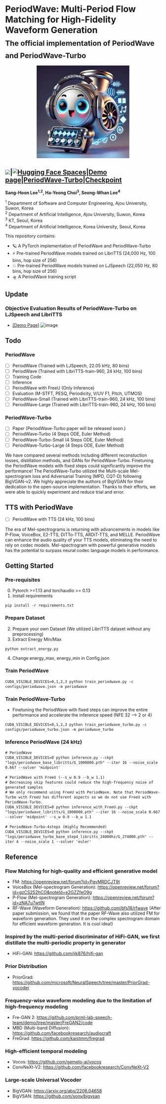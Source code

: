 # PeriodWave: Multi-Period Flow Matching for High-Fidelity Waveform Generation <br> <sub>The official implementation of PeriodWave and PeriodWave-Turbo</sub>
<p align="center">
  <img src="periodwave.png" width="300"/>
</p>

##  <a src="https://img.shields.io/badge/cs.CV-2311.12454-b31b1b?logo=arxiv&logoColor=red" href="https://arxiv.org/abs/2408.07547"> <img src="https://img.shields.io/badge/cs.CV-2311.12454-b31b1b?logo=arxiv&logoColor=red"></a>|[![Hugging Face Spaces](https://img.shields.io/badge/%F0%9F%A4%97%20Hugging%20Face-Spaces-blue)]()|[Demo page](https://periodwave.github.io/demo/)|[PeriodWave-Turbo]( https://periodwave-turbo.github.io/audio-demo/)|[Checkpoint]() 

**Sang-Hoon Lee<sup>1,2</sup>, Ha-Yeong Choi<sup>3</sup>, Seong-Whan Lee<sup>4</sup>**

<sup>1</sup> Department of Software and Computer Engineering, Ajou University, Suwon, Korea<br>
<sup>2</sup> Department of Artificial Intelligence, Ajou University, Suwon, Korea<br>
<sup>3</sup> KT, Seoul, Korea  <br>
<sup>4</sup> Department of Artificial Intelligence, Korea University, Seoul, Korea  <br>

<!--
## Seeking Research Funding Support
I am seeking research funding support for my upcoming project. If you are interested in providing funding or would like more information about the project, please contact me (sanghoonlee@ajou.ac.kr). Thank you for your consideration and support. 

음성 합성 기술, 음성 변환 기술, 실시간 음성 생성 기술 개발 등 다양한 연구를 현재 진행 및 계획 중입니다. 산학협력연구에 관심 있으면 연락 부탁드립니다. (sanghoonlee@ajou.ac.kr)
-->

This repository contains:

- 🪐 A PyTorch implementation of PeriodWave and PeriodWave-Turbo 
- ⚡️ Pre-trained PeriodWave models trained on LibriTTS (24,000 Hz, 100 bins, hop size of 256)
- 💥 Pre-trained PeriodWave models trained on LJSpeech (22,050 Hz, 80 bins, hop size of 256)
- 🛸 A PeriodWave training script

## Update
<!--- 💥 TTS/VC with PeriodWave 

### 24.00.00
- PeriodWave-Turbo Paper Update
### 24.00.00
- We have released PeriodWave-L and PeriodWave-Turbo-L (4 Steps Models). We achieved PESQ of 4.454

### 24.00.00
- We have released PeriodWave-Turbo (4 Steps Models).
- We have released PeriodWave.
-->
### Objective Evaluation Results of PeriodWave-Turbo on LJSpeech and LibriTTS 
- [[Demo Page]](https://periodwave-turbo.github.io/audio-demo/)
![image](https://github.com/user-attachments/assets/06a8d005-ca07-43b6-b947-c79d55d2819c)

## Todo
### PeriodWave
- [ ] PeriodWave (Trained with LJSpeech, 22.05 kHz, 80 bins)
- [ ] PeriodWave (Trained with LibriTTS-train-960, 24 kHz, 100 bins)
- [ ] Training Code
- [ ] Inference
- [ ] PeriodWave with FreeU (Only Inference)
- [ ] Evaluation (M-STFT, PESQ, Periodicity, V/UV F1, Pitch, UTMOS)
- [ ] PeriodWave-Small (Trained with LibriTTS-train-960, 24 kHz, 100 bins)
- [ ] PeriodWave-Large (Trained with LibriTTS-train-960, 24 kHz, 100 bins)
      
### PeriodWave-Turbo 
- [ ] Paper (PeriodWave-Turbo paper will be released soon.)
- [ ] PeriodWave-Turbo (4 Steps ODE, Euler Method)
- [ ] PeriodWave-Turbo-Small (4 Steps ODE, Euler Method)
- [ ] PeriodWave-Turbo-Large (4 Steps ODE, Euler Method)

We have compared several methods including different reconstuction losses, distillation methods, and GANs for PeriodWave-Turbo. Finetuning the PeriodWave models with fixed steps could significantly improve the performance! The PeriodWave-Turbo utilized the Multi-scale Mel-spectrogram loss and Adversarial Training (MPD, CQT-D) following BigVGAN-v2. We highly appreciate the authors of BigVGAN for their dedication to the open-source implementation. Thanks to their efforts, we were able to quickly experiment and reduce trial and error.

## TTS with PeriodWave
- [ ] PeriodWave with TTS (24 kHz, 100 bins)
      
The era of Mel-spectrograms is returning with advancements in models like P-Flow, VoiceBox, E2-TTS, DiTTo-TTS, ARDiT-TTS, and MELLE. PeriodWave can enhance the audio quality of your TTS models, eliminating the need to rely on codec models. Mel-spectrogram with powerful generative models has the potential to surpass neural codec language models in performance.

<!--
## VC with PeriodWave
- [ ] PeriodWave with [SDT (Speech Diffusion Transformer]() (24 kHz, 80 bins, hop 240)
-->
      
## Getting Started

### Pre-requisites
0. Pytorch >=1.13 and torchaudio >= 0.13
1. Install requirements
```
pip install -r requirements.txt
```
### Prepare Dataset
2. Prepare your own Dataset (We utilized LibriTTS dataset without any preprocessing)
3. Extract Energy Min/Max
```
python extract_energy.py
```
4. Change energy_max, energy_min in Config.json
   
### Train PeriodWave
```
CUDA_VISIBLE_DEVICES=0,1,2,3 python train_periodwave.py -c configs/periodwave.json -m periodwave
```

### Train PeriodWave-Turbo
- Finetuning the PeriodWave with fixed steps can improve the entire performance and accelerate the inference speed (NFE 32 --> 2 or 4)
```
CUDA_VISIBLE_DEVICES=0,1,2,3 python train_periodwave_turbo.py -c configs/periodwave_turbo.json -m periodwave_turbo
```

### Inference PeriodWave (24 kHz)
```
# PeriodWave
CUDA_VISIBLE_DEVICES=0 python inference.py --ckpt "logs/periodwave_base_libritts/G_1000000.pth" --iter 16 --noise_scale 0.667 --solver 'midpoint'

# PeriodWave with FreeU (--s_w 0.9 --b_w 1.1)
# Decreasing skip features could reduce the high-frequency noise of generated samples
# We only recommend using FreeU with PeriodWave. Note that PeriodWave-Turbe with FreeU has different aspects so we do not use FreeU with PeriodWave-Turbo. 
CUDA_VISIBLE_DEVICES=0 python inference_with_FreeU.py --ckpt "logs/periodwave_libritts/G_1000000.pth" --iter 16 --noise_scale 0.667 --solver 'midpoint' --s_w 0.9 --b_w 1.1

# PeriodWave-Turbo-4steps (Highly Recommended)
CUDA_VISIBLE_DEVICES=0 python inference.py --ckpt "logs/periodwave_turbo_base_step4_libritts_24000hz/G_274000.pth" --iter 4 --noise_scale 1 --solver 'euler'
```

<!--
## Modification after paper submission
### 6 kHz Band Noise Issue
- We found that the generated samples contain 6 kHz band noise. (Unfortunately, I could not hear this sound... but someone told me this issue. I checked it by visualization of spectrogram)
- We experimented over 50 modified models after submission... (Activation, Low-pass filter, add/concat, activation position, down/up-sampling position, etc.)
- We observed that the main reason is the down/up-sampling position of our Unet structure. We modified the model that can use the skip-connection for the features of original resolution to feed it to the decoder.
- Also, the concatnation of skip-features could remove the band noise, however, this decreases the performance while the noise band is removed. (This means that the stacked noise over ODE steps make the samples with 6 kHz band noise.
- We all re-train the model, and improve the performance compared to the submision version.
-->

## Reference
### Flow Matching for high-quality and efficient generative model
- FM: https://openreview.net/forum?id=PqvMRDCJT9t
- VoiceBox (Mel-spectrogram Generation): https://openreview.net/forum?id=gzCS252hCO&noteId=e2GZZfeO9g
- P-Flow (Mel-spectrogram Generation): https://openreview.net/forum?id=zNA7u7wtIN
- RF-Wave (Waveform Generation): https://github.com/bfs18/rfwave (After paper submission, we found that the paper RF-Wave also utilized FM for waveform generation. They used it on the complex spectrogram domain for efficient waveform generation. It is cool idea!)
  
### Inspired by the multi-period discriminator of HiFi-GAN, we first distillate the multi-periodic property in generator
- HiFi-GAN: https://github.com/jik876/hifi-gan

### Prior Distribution
- PriorGrad: https://github.com/microsoft/NeuralSpeech/tree/master/PriorGrad-vocoder

### Frequency-wise waveform modeling due to the limitation of high-frequency modeling
- Fre-GAN 2: https://github.com/prml-lab-speech-team/demo/tree/master/FreGAN2/code
- MBD (Multi-band Diffusion): https://github.com/facebookresearch/audiocraft
- FreGrad: https://github.com/kaistmm/fregrad

### High-efficient temporal modeling
- Vocos: https://github.com/gemelo-ai/vocos
- ConvNeXt-V2: https://github.com/facebookresearch/ConvNeXt-V2
  
### Large-scale Universal Vocoder
- BigVGAN: https://arxiv.org/abs/2206.04658
- BigVSAN: https://github.com/sony/bigvsan
